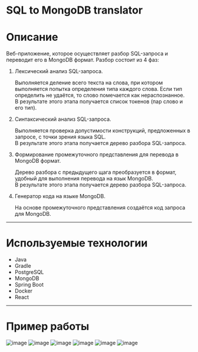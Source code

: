 # SQL to MongoDB translator

# Описание

Веб-приложение, которое осуществляет разбор SQL-запроса и переводит его в MongoDB формат.
Разбор состоит из 4 фаз:
1. Лексический анализ SQL-запроса.
     
   Выполняется деление всего текста на слова, при котором выполняется попытка определения типа каждого слова.
   Если тип определить не удаётся, то слово помечается как нераспознанное.  
   В результате этого этапа получается список токенов (пар слово и его тип).
   
2. Синтаксический анализ SQL-запроса.
    
   Выполняется проверка допустимости конструкций, предложенных в запросе, с точки зрения языка SQL.  
   В результате этого этапа получается дерево разбора SQL-запроса.
   
3. Формирование промежуточного представления для перевода в MongoDB формат.
    
   Дерево разбора с предыдущего щага преобразуется в формат, удобный для выполнения перевода на язык MongoDB.  
   В результате этого этапа получается дерево разбора SQL-запроса.
   
4. Генератор кода на языке MongoDB.
   
   На основе промежуточного представления создаётся код запроса для MongoDB.
---
# Используемые технологии
* Java
* Gradle
* PostgreSQL
* MongoDB
* Spring Boot
* Docker
* React
---
# Пример работы
![image](https://github.com/user-attachments/assets/d59414ff-c719-4b52-a2cc-ee1834d3eb7e)
![image](https://github.com/user-attachments/assets/424d472e-6617-4e13-a833-bf36ca859360)
![image](https://github.com/user-attachments/assets/ca96676b-7a9a-45e2-a481-7445d3547c02)
![image](https://github.com/user-attachments/assets/f73b8714-1371-4fcf-8b4f-36ee19bb72d9)
![image](https://github.com/user-attachments/assets/796c0732-a3dd-4b14-9a15-814cf331058c)
![image](https://github.com/user-attachments/assets/9a998793-cf11-45e7-b03b-ccd9051f38f6)

